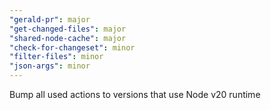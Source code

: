 ```yaml
---
"gerald-pr": major
"get-changed-files": major
"shared-node-cache": major
"check-for-changeset": minor
"filter-files": minor
"json-args": minor
---
```


Bump all used actions to versions that use Node v20 runtime
